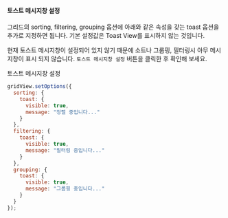 #### 토스트 메시지창 설정
그리드의 sorting, filtering, grouping 옵션에 아래와 같은 속성을 갖는 toast 옵션을 추가로 지정하면 됩니다. 
기본 설정값은 Toast View를 표시하지 않는 것입니다.

현재 토스트 메시지창이 설정되어 있지 않기 때문에 소트나 그룹핑, 필터링시 아무 메시지창이 표시 되지 않습니다. `토스트 메시지창 설정` 버튼을 클릭한 후 확인해 보세요.    

<a class="btn primary small round lowercase" id="btnSetToastView">토스트 메시지창 설정</a>

```js
gridView.setOptions({
  sorting: {
    toast: {
      visible: true,
      message: "정렬 중입니다..."
    }
  },
  filtering: {
    toast: {
      visible: true,
      message: "필터링 중입니다..."
    }
  },
  grouping: {
    toast: {
      visible: true,
      message: "그룹핑 중입니다..."
    }
  }
});
```

<script>

  $('#btnSetToastView').click(function() {
    gridView.setOptions({
      sorting: {
        toast: {
          visible: true,
          message: "정렬 중입니다..."
        }
      },
      filtering: {
        toast: {
          visible: true,
          message: "필터링 중입니다..."
        }
      },
      grouping: {
        toast: {
          visible: true,
          message: "그룹핑 중입니다..."
        }
      }
    });
  });
</script>
